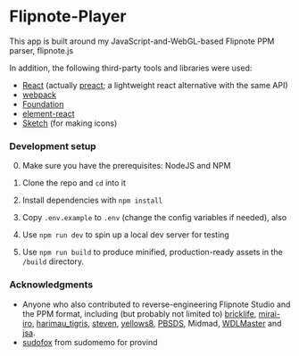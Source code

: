 # Flipnote-Player

This app is built around my JavaScript-and-WebGL-based Flipnote PPM parser,  flipnote.js

In addition, the following third-party tools and libraries were used:
* [React](https://reactjs.org/) (actually [preact](); a lightweight react alternative with the same API)
* [webpack](https://webpack.js.org/)
* [Foundation](https://foundation.zurb.com/)
* [element-react](https://eleme.github.io/element-react/#/en-US/quick-start)
* [Sketch](https://sketchapp.com/) (for making icons)

### Development setup

0) Make sure you have the prerequisites: NodeJS and NPM

1) Clone the repo and `cd` into it

2) Install dependencies with `npm install`

3) Copy `.env.example` to `.env` (change the config variables if needed), also 

4) Use `npm run dev` to spin up a local dev server for testing

5) Use `npm run build` to produce minified, production-ready assets in the `/build` directory.

### Acknowledgments

* Anyone who also contributed to reverse-engineering Flipnote Studio and the PPM format, including (but probably not limited to) [bricklife](http://ugomemo.g.hatena.ne.jp/bricklife/20090307/1236391313), [mirai-iro](http://mirai-iro.hatenablog.jp/entry/20090116/ugomemo_ppm), [harimau_tigris](http://ugomemo.g.hatena.ne.jp/harimau_tigris), [steven](http://www.dsibrew.org/wiki/User:Steven), [yellows8](https://twitter.com/ylws8), [PBSDS](https://github.com/pbsds), Midmad, [WDLMaster](https://hcs64.com/mboard/forum.php) and [jsa](https://github.com/thejsa). 
* [sudofox](https://sudomemo.net/) from sudomemo for provind 